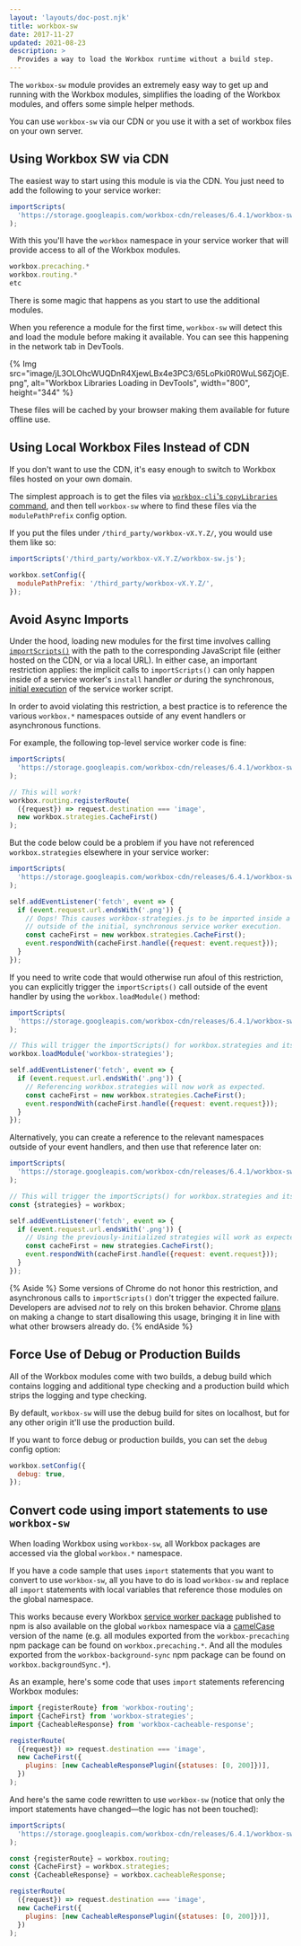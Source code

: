 ```yaml
---
layout: 'layouts/doc-post.njk'
title: workbox-sw
date: 2017-11-27
updated: 2021-08-23
description: >
  Provides a way to load the Workbox runtime without a build step.
---
```


The `workbox-sw` module provides an extremely easy way to get up and running
with the Workbox modules, simplifies the loading of the Workbox modules, and
offers some simple helper methods.

You can use `workbox-sw` via our CDN or you use it with a set of workbox files
on your own server.

## Using Workbox SW via CDN

The easiest way to start using this module is via the CDN. You just need to
add the following to your service worker:

```js
importScripts(
  'https://storage.googleapis.com/workbox-cdn/releases/6.4.1/workbox-sw.js'
);
```

With this you'll have the `workbox` namespace in your service worker that will
provide access to all of the Workbox modules.

```js
workbox.precaching.*
workbox.routing.*
etc
```

There is some magic that happens as you start to use the additional modules.

When you reference a module for the first time, `workbox-sw` will detect this
and load the module before making it available. You can see this happening in
the network tab in DevTools.

{% Img src="image/jL3OLOhcWUQDnR4XjewLBx4e3PC3/65LoPki0R0WuLS6ZjOjE.png", alt="Workbox Libraries Loading in DevTools", width="800", height="344" %}

These files will be cached by your browser making them available for future
offline use.

## Using Local Workbox Files Instead of CDN

If you don't want to use the CDN, it's easy enough to switch to Workbox files
hosted on your own domain.

The simplest approach is to get the files via [`workbox-cli`'s `copyLibraries`
command](/docs/workbox/modules/workbox-cli#copylibraries), and then tell
`workbox-sw` where to find these files via the `modulePathPrefix` config option.

If you put the files under `/third_party/workbox-vX.Y.Z/`, you would use them like so:

```js
importScripts('/third_party/workbox-vX.Y.Z/workbox-sw.js');

workbox.setConfig({
  modulePathPrefix: '/third_party/workbox-vX.Y.Z/',
});
```

## Avoid Async Imports

Under the hood, loading new modules for the first time involves calling
[`importScripts()`](https://developer.mozilla.org/docs/Web/API/WorkerGlobalScope/importScripts)
with the path to the corresponding JavaScript file (either hosted on the CDN, or via a local URL).
In either case, an important restriction applies: the implicit calls to `importScripts()` can only
happen inside of a service worker's `install` handler _or_ during the synchronous,
[initial execution](https://stackoverflow.com/questions/38835273) of the service worker script.

In order to avoid violating this restriction, a best practice is to reference the various
`workbox.*` namespaces outside of any event handlers or asynchronous functions.

For example, the following top-level service worker code is fine:

```js
importScripts(
  'https://storage.googleapis.com/workbox-cdn/releases/6.4.1/workbox-sw.js'
);

// This will work!
workbox.routing.registerRoute(
  ({request}) => request.destination === 'image',
  new workbox.strategies.CacheFirst()
);
```

But the code below could be a problem if you have not referenced `workbox.strategies` elsewhere in your
service worker:

```js
importScripts(
  'https://storage.googleapis.com/workbox-cdn/releases/6.4.1/workbox-sw.js'
);

self.addEventListener('fetch', event => {
  if (event.request.url.endsWith('.png')) {
    // Oops! This causes workbox-strategies.js to be imported inside a fetch handler,
    // outside of the initial, synchronous service worker execution.
    const cacheFirst = new workbox.strategies.CacheFirst();
    event.respondWith(cacheFirst.handle({request: event.request}));
  }
});
```

If you need to write code that would otherwise run afoul of this restriction, you can explicitly
trigger the `importScripts()` call outside of the event handler by using the
`workbox.loadModule()` method:

```js
importScripts(
  'https://storage.googleapis.com/workbox-cdn/releases/6.4.1/workbox-sw.js'
);

// This will trigger the importScripts() for workbox.strategies and its dependencies:
workbox.loadModule('workbox-strategies');

self.addEventListener('fetch', event => {
  if (event.request.url.endsWith('.png')) {
    // Referencing workbox.strategies will now work as expected.
    const cacheFirst = new workbox.strategies.CacheFirst();
    event.respondWith(cacheFirst.handle({request: event.request}));
  }
});
```

Alternatively, you can create a reference to the relevant namespaces outside of your event handlers,
and then use that reference later on:

```js
importScripts(
  'https://storage.googleapis.com/workbox-cdn/releases/6.4.1/workbox-sw.js'
);

// This will trigger the importScripts() for workbox.strategies and its dependencies:
const {strategies} = workbox;

self.addEventListener('fetch', event => {
  if (event.request.url.endsWith('.png')) {
    // Using the previously-initialized strategies will work as expected.
    const cacheFirst = new strategies.CacheFirst();
    event.respondWith(cacheFirst.handle({request: event.request}));
  }
});
```

{% Aside %}
Some versions of Chrome do not honor this restriction, and asynchronous calls to
`importScripts()` don't trigger the expected failure. Developers are advised
_not_ to rely on this broken behavior. Chrome
[plans](https://www.chromestatus.com/feature/5748516353736704) on making a
change to start disallowing this usage, bringing it in line with what other
browsers already do.
{% endAside %}

## Force Use of Debug or Production Builds

All of the Workbox modules come with two builds, a debug build which
contains logging and additional type checking and a production build which
strips the logging and type checking.

By default, `workbox-sw` will use the debug build for sites on localhost,
but for any other origin it'll use the production build.

If you want to force debug or production builds, you can set the `debug` config
option:

```js
workbox.setConfig({
  debug: true,
});
```

## Convert code using import statements to use `workbox-sw`

When loading Workbox using `workbox-sw`, all Workbox packages are accessed via
the global `workbox.*` namespace.

If you have a code sample that uses `import` statements that you want to convert
to use `workbox-sw`, all you have to do is load `workbox-sw` and replace all `import` statements with local variables that reference
those modules on the global namespace.

This works because every Workbox [service worker
package](/docs/workbox/modules/#service-worker-packages) published to npm is also
available on the global `workbox` namespace via a
[camelCase](https://en.wikipedia.org/wiki/Camel_case) version of the name (e.g.
all modules exported from the `workbox-precaching` npm package can be found on
`workbox.precaching.*`. And all the modules exported from the
`workbox-background-sync` npm package can be found on
`workbox.backgroundSync.*`).

As an example, here's some code that uses `import` statements referencing
Workbox modules:

```js
import {registerRoute} from 'workbox-routing';
import {CacheFirst} from 'workbox-strategies';
import {CacheableResponse} from 'workbox-cacheable-response';

registerRoute(
  ({request}) => request.destination === 'image',
  new CacheFirst({
    plugins: [new CacheableResponsePlugin({statuses: [0, 200]})],
  })
);
```

And here's the same code rewritten to use `workbox-sw` (notice that only the
import statements have changed&mdash;the logic has not been touched):

```js
importScripts(
  'https://storage.googleapis.com/workbox-cdn/releases/6.4.1/workbox-sw.js'
);

const {registerRoute} = workbox.routing;
const {CacheFirst} = workbox.strategies;
const {CacheableResponse} = workbox.cacheableResponse;

registerRoute(
  ({request}) => request.destination === 'image',
  new CacheFirst({
    plugins: [new CacheableResponsePlugin({statuses: [0, 200]})],
  })
);
```
